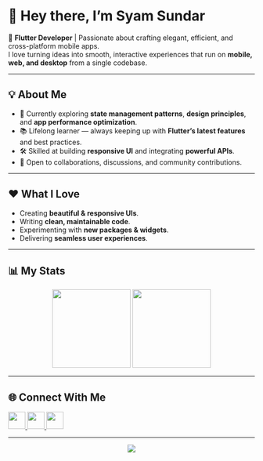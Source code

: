 # 👋 Hey there, I’m Syam Sundar

🚀 **Flutter Developer** | Passionate about crafting elegant, efficient, and cross-platform mobile apps.  
I love turning ideas into smooth, interactive experiences that run on **mobile, web, and desktop** from a single codebase.

---

## 💡 About Me
- 🎯 Currently exploring **state management patterns**, **design principles**, and **app performance optimization**.
- 📚 Lifelong learner — always keeping up with **Flutter’s latest features** and best practices.
- 🛠️ Skilled at building **responsive UI** and integrating **powerful APIs**.
- 🤝 Open to collaborations, discussions, and community contributions.

---

## ❤️ What I Love
- Creating **beautiful & responsive UIs**.
- Writing **clean, maintainable code**.
- Experimenting with **new packages & widgets**.
- Delivering **seamless user experiences**.

---

## 📊 My Stats
<div align="center">
  <img src="https://github-readme-stats.vercel.app/api?username=syamsundar662&show_icons=true&theme=dracula&count_private=true" height="160" />
  <img src="https://github-readme-stats.vercel.app/api/top-langs?username=syamsundar662&layout=compact&theme=dracula" height="160" />
</div>

---

## 🌐 Connect With Me
<div align="left">
  <a href="https://www.linkedin.com/in/syam-sundar-89bb60256/" target="_blank">
    <img src="https://img.shields.io/badge/LinkedIn-0077B5?logo=linkedin&logoColor=white&style=for-the-badge" height="35" />
  </a>
  <a href="https://www.instagram.com/syam._sundar/" target="_blank">
    <img src="https://img.shields.io/badge/Instagram-E4405F?logo=instagram&logoColor=white&style=for-the-badge" height="35" />
  </a>
  <a href="mailto:your.email@example.com" target="_blank">
    <img src="https://img.shields.io/badge/Gmail-D14836?logo=gmail&logoColor=white&style=for-the-badge" height="35" />
  </a>
</div>

---

<div align="center">
  <img src="https://visitor-badge.laobi.icu/badge?page_id=syamsundar662" />
</div>
